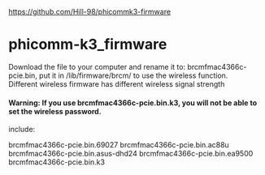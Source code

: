 https://github.com/Hill-98/phicommk3-firmware

# phicomm-k3_firmware
Download the file to your computer and rename it to: brcmfmac4366c-pcie.bin, put it in /lib/firmware/brcm/ to use the wireless function.  
Different wireless firmware has different wireless signal strength  
#### Warning: If you use brcmfmac4366c-pcie.bin.k3, you will not be able to set the wireless password.  

include:

brcmfmac4366c-pcie.bin.69027
brcmfmac4366c-pcie.bin.ac88u
brcmfmac4366c-pcie.bin.asus-dhd24
brcmfmac4366c-pcie.bin.ea9500
brcmfmac4366c-pcie.bin.k3
